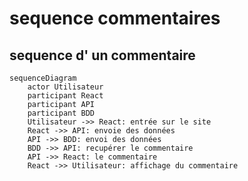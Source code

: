 # sequence commentaires

## sequence d' un commentaire

```mermaid
sequenceDiagram
    actor Utilisateur
    participant React
    participant API
    participant BDD
    Utilisateur ->> React: entrée sur le site
    React ->> API: envoie des données
    API ->> BDD: envoi des données
    BDD ->> API: recupérer le commentaire
    API ->> React: le commentaire
    React ->> Utilisateur: affichage du commentaire
```